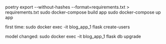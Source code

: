 poetry export --without-hashes --format=requirements.txt > requirements.txt
sudo docker-compose build app
sudo docker-compose up app

first time:
sudo docker exec -it blog_app_1 flask create-users

model changed:
sudo docker exec -it blog_app_1 flask db upgrade
